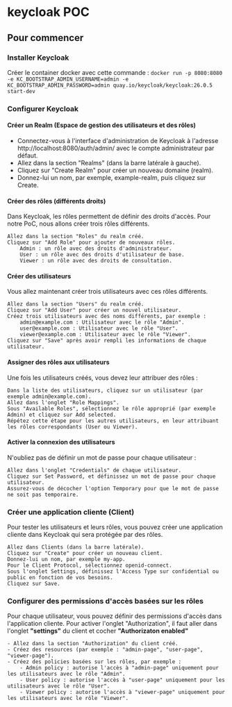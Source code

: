 # keycloak POC

## Pour commencer

### Installer Keycloak
Créer le container docker avec cette commande : `docker run -p 8080:8080 -e KC_BOOTSTRAP_ADMIN_USERNAME=admin -e KC_BOOTSTRAP_ADMIN_PASSWORD=admin quay.io/keycloak/keycloak:26.0.5 start-dev`

### Configurer Keycloak
#### Créer un Realm (Espace de gestion des utilisateurs et des rôles)

- Connectez-vous à l'interface d'administration de Keycloak à l'adresse http://localhost:8080/auth/admin/ avec le compte administrateur par défaut.
- Allez dans la section "Realms" (dans la barre latérale à gauche).
- Cliquez sur "Create Realm" pour créer un nouveau domaine (realm).
- Donnez-lui un nom, par exemple, example-realm, puis cliquez sur Create.

#### Créer des rôles (différents droits)

Dans Keycloak, les rôles permettent de définir des droits d'accès. Pour notre PoC, nous allons créer trois rôles différents.

    Allez dans la section "Roles" du realm créé.
    Cliquez sur "Add Role" pour ajouter de nouveaux rôles.
        Admin : un rôle avec des droits d'administrateur.
        User : un rôle avec des droits d'utilisateur de base.
        Viewer : un rôle avec des droits de consultation.

#### Créer des utilisateurs

Vous allez maintenant créer trois utilisateurs avec ces rôles différents.

    Allez dans la section "Users" du realm créé.
    Cliquez sur "Add User" pour créer un nouvel utilisateur.
    Créez trois utilisateurs avec des noms différents, par exemple :
        admin@example.com : Utilisateur avec le rôle "Admin".
        user@example.com : Utilisateur avec le rôle "User".
        viewer@example.com : Utilisateur avec le rôle "Viewer".
    Cliquez sur "Save" après avoir rempli les informations de chaque utilisateur.

#### Assigner des rôles aux utilisateurs

Une fois les utilisateurs créés, vous devez leur attribuer des rôles :

    Dans la liste des utilisateurs, cliquez sur un utilisateur (par exemple admin@example.com).
    Allez dans l'onglet "Role Mappings".
    Sous "Available Roles", sélectionnez le rôle approprié (par exemple Admin) et cliquez sur Add selected.
    Répétez cette étape pour les autres utilisateurs, en leur attribuant les rôles correspondants (User ou Viewer).

#### Activer la connexion des utilisateurs

N'oubliez pas de définir un mot de passe pour chaque utilisateur :

    Allez dans l'onglet "Credentials" de chaque utilisateur.
    Cliquez sur Set Password, et définissez un mot de passe pour chaque utilisateur.
    Assurez-vous de décocher l'option Temporary pour que le mot de passe ne soit pas temporaire.
 
### Créer une application cliente (Client)

Pour tester les utilisateurs et leurs rôles, vous pouvez créer une application cliente dans Keycloak qui sera protégée par des rôles.

    Allez dans Clients (dans la barre latérale).
    Cliquez sur "Create" pour créer un nouveau client.
    Donnez-lui un nom, par exemple my-app.
    Pour le Client Protocol, sélectionnez openid-connect.
    Sous l'onglet Settings, définissez l'Access Type sur confidential ou public en fonction de vos besoins.
    Cliquez sur Save.

### Configurer des permissions d'accès basées sur les rôles

Pour chaque utilisateur, vous pouvez définir des permissions d'accès dans l'application cliente. Pour activer l'onglet "Authorization", il faut aller dans l'onglet **"settings"** du client et cocher **"Authorizaton enabled"**

    - Allez dans la section "Authorization" du client créé.
    - Créez des resources (par exemple : "admin-page", "user-page", "viewer-page").
    - Créez des policies basées sur les rôles, par exemple :
        - Admin policy : autorise l'accès à "admin-page" uniquement pour les utilisateurs avec le rôle "Admin".
        - User policy : autorise l'accès à "user-page" uniquement pour les utilisateurs avec le rôle "User".
        - Viewer policy : autorise l'accès à "viewer-page" uniquement pour les utilisateurs avec le rôle "Viewer".
